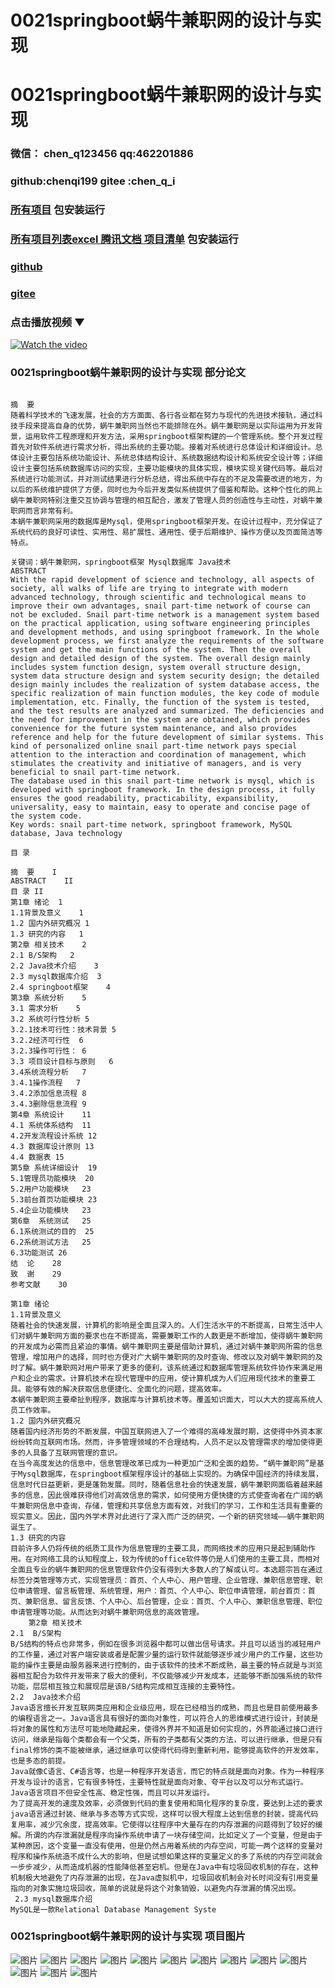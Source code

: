 # 0021springboot蜗牛兼职网的设计与实现


# 0021springboot蜗牛兼职网的设计与实现

### 微信： chen_q123456  qq:462201886
### github:chenqi199 gitee :chen_q_i

### [所有项目](https://github.com/GraduationProject-springboot/allSpringbootProjects) 包安装运行

### [所有项目列表excel 腾讯文档 项目清单](https://docs.qq.com/sheet/DSHRFSVZ5aEVYT3N3?tab=BB08J2) 包安装运行

### [github](https://chenqi199.github.io)

### [gitee](https://gitee.com/chen_q_i)

### 点击播放视频 ▼
[![Watch the video](https://i.sstatic.net/Vp2cE.png)](https://player.bilibili.com/player.html?isOutside=true&aid=BV16ia6epENY&bvid=BV16ia6epENY&cid=500001610569688&p=22)



### 0021springboot蜗牛兼职网的设计与实现 部分论文
```

﻿摘  要
随着科学技术的飞速发展，社会的方方面面、各行各业都在努力与现代的先进技术接轨，通过科技手段来提高自身的优势，蜗牛兼职网当然也不能排除在外。蜗牛兼职网是以实际运用为开发背景，运用软件工程原理和开发方法，采用springboot框架构建的一个管理系统。整个开发过程首先对软件系统进行需求分析，得出系统的主要功能。接着对系统进行总体设计和详细设计。总体设计主要包括系统功能设计、系统总体结构设计、系统数据结构设计和系统安全设计等；详细设计主要包括系统数据库访问的实现，主要功能模块的具体实现，模块实现关键代码等。最后对系统进行功能测试，并对测试结果进行分析总结，得出系统中存在的不足及需要改进的地方，为以后的系统维护提供了方便，同时也为今后开发类似系统提供了借鉴和帮助。这种个性化的网上蜗牛兼职网特别注重交互协调与管理的相互配合，激发了管理人员的创造性与主动性，对蜗牛兼职网而言非常有利。
本蜗牛兼职网采用的数据库是Mysql，使用springboot框架开发。在设计过程中，充分保证了系统代码的良好可读性、实用性、易扩展性、通用性、便于后期维护、操作方便以及页面简洁等特点。

关键词：蜗牛兼职网，springboot框架 Mysql数据库 Java技术
ABSTRACT
With the rapid development of science and technology, all aspects of society, all walks of life are trying to integrate with modern advanced technology, through scientific and technological means to improve their own advantages, snail part-time network of course can not be excluded. Snail part-time network is a management system based on the practical application, using software engineering principles and development methods, and using springboot framework. In the whole development process, we first analyze the requirements of the software system and get the main functions of the system. Then the overall design and detailed design of the system. The overall design mainly includes system function design, system overall structure design, system data structure design and system security design; the detailed design mainly includes the realization of system database access, the specific realization of main function modules, the key code of module implementation, etc. Finally, the function of the system is tested, and the test results are analyzed and summarized. The deficiencies and the need for improvement in the system are obtained, which provides convenience for the future system maintenance, and also provides reference and help for the future development of similar systems. This kind of personalized online snail part-time network pays special attention to the interaction and coordination of management, which stimulates the creativity and initiative of managers, and is very beneficial to snail part-time network.
The database used in this snail part-time network is mysql, which is developed with springboot framework. In the design process, it fully ensures the good readability, practicability, expansibility, universality, easy to maintain, easy to operate and concise page of the system code.
Key words: snail part-time network, springboot framework, MySQL database, Java technology

目 录

摘  要	I
ABSTRACT	II
目 录	II
第1章 绪论	1
1.1背景及意义	1
1.2 国内外研究概况	1
1.3 研究的内容	1
第2章 相关技术	2
2.1 B/S架构	2
2.2 Java技术介绍	3
2.3 mysql数据库介绍	3
2.4 springboot框架	4
第3章 系统分析	5
3.1 需求分析	5
3.2 系统可行性分析	5
3.2.1技术可行性：技术背景	5
3.2.2经济可行性	6
3.2.3操作可行性：	6
3.3 项目设计目标与原则	6
3.4系统流程分析	7
3.4.1操作流程	7
3.4.2添加信息流程	8
3.4.3删除信息流程	9
第4章 系统设计	11
4.1 系统体系结构	11
4.2开发流程设计系统	12
4.3 数据库设计原则	13
4.4 数据表	15
第5章 系统详细设计	19
5.1管理员功能模块	20
5.2用户功能模块	23
5.3前台首页功能模块	23
5.4企业功能模块	23
第6章  系统测试	25
6.1系统测试的目的	25
6.2系统测试方法	25
6.3功能测试	26
结  论	28
致  谢	29
参考文献	30

第1章 绪论
1.1背景及意义
随着社会的快速发展，计算机的影响是全面且深入的。人们生活水平的不断提高，日常生活中人们对蜗牛兼职网方面的要求也在不断提高，需要兼职工作的人数更是不断增加，使得蜗牛兼职网的开发成为必需而且紧迫的事情。蜗牛兼职网主要是借助计算机，通过对蜗牛兼职网所需的信息管理，增加用户的选择，同时也方便对广大蜗牛兼职网的及时查询、修改以及对蜗牛兼职网的及时了解。蜗牛兼职网对用户带来了更多的便利，该系统通过和数据库管理系统软件协作来满足用户和企业的需求。计算机技术在现代管理中的应用，使计算机成为人们应用现代技术的重要工具。能够有效的解决获取信息便捷化、全面化的问题，提高效率。
本蜗牛兼职网主要牵扯到程序，数据库与计算机技术等。覆盖知识面大，可以大大的提高系统人员工作效率。
1.2 国内外研究概况
随着国内经济形势的不断发展，中国互联网进入了一个难得的高峰发展时期，这使得中外资本家纷纷转向互联网市场。然而，许多管理领域的不合理结构，人员不足以及管理需求的增加使得更多的人具备了互联网管理的意识。
在当今高度发达的信息中，信息管理改革已成为一种更加广泛和全面的趋势。“蜗牛兼职网”是基于Mysql数据库，在springboot框架程序设计的基础上实现的。为确保中国经济的持续发展，信息时代日益更新，更是蓬勃发展。同时，随着信息社会的快速发展，蜗牛兼职网面临着越来越多的信息，因此很难获得他们对高效信息的需求，如何使用方便快捷的方式使查询者在广阔的蜗牛兼职网信息中查询，存储，管理和共享信息方面有效，对我们的学习，工作和生活具有重要的现实意义。因此，国内外学术界对此进行了深入而广泛的研究，一个新的研究领域——蜗牛兼职网诞生了。
1.3 研究的内容
目前许多人仍将传统的纸质工具作为信息管理的主要工具，而网络技术的应用只是起到辅助作用。在对网络工具的认知程度上，较为传统的office软件等仍是人们使用的主要工具，而相对全面且专业的蜗牛兼职网的信息管理软件仍没有得到大多数人的了解或认可。本选题宗旨在通过标签分类管理等方式，实现管理员：首页、个人中心、用户管理、企业管理、兼职信息管理、职位申请管理、留言板管理、系统管理，用户：首页、个人中心、职位申请管理，前台首页：首页、兼职信息、留言反馈、个人中心、后台管理，企业：首页、个人中心、兼职信息管理、职位申请管理等功能。从而达到对蜗牛兼职网信息的高效管理。 
    第2章 相关技术
2.1  B/S架构 
B/S结构的特点也非常多，例如在很多浏览器中都可以做出信号请求。并且可以适当的减轻用户的工作量，通过对客户端安装或者是配置少量的运行软件就能够逐步减少用户的工作量，这些功能的操作主要是由服务器来进行控制的，由于该软件的技术不断成熟，最主要的特点就是与浏览器相互配合为软件开发带来了极大的便利，不仅能够减少开发成本，还能够不断加强系统的软件功能，层层相互独立和展现层是该B/S结构完成相互连接的主要特性。
2.2  Java技术介绍 
Java语言擅长开发互联网类应用和企业级应用，现在已经相当的成熟，而且也是目前使用最多的编程语言之一。Java语言具有很好的面向对象性，可以符合人的思维模式进行设计，封装是将对象的属性和方法尽可能地隐藏起来，使得外界并不知道是如何实现的，外界能通过接口进行访问，继承是指每个类都会有一个父类，所有的子类都有父类的方法，可以进行继承，但是只有final修饰的类不能被继承，通过继承可以使得代码得到重新利用，能够提高软件的开发效率，也是多态的前提。
Java就像C语言、C#语言等，也是一种程序开发语言，而它的特点就是面向对象。作为一种程序开发与设计的语言，它有很多特性，主要特性就是面向对象、夸平台以及可以分布式运行。Java语言项目不但安全性高、稳定性强，而且可以并发运行。
为了提高开发的速度及效率，必须做到代码的重复使用和简化程序的复杂度，要达到上述的要求java语言通过封装、继承与多态等方式实现，这样可以很大程度上达到信息的封装，提高代码复用率，减少冗余度，提高效率。它使得以往程序中大量存在的内存泄漏的问题得到了较好的缓解。所谓的内存泄漏就是程序向操作系统申请了一块存储空间，比如定义了一个变量，但是由于某种原因，这个变量一直没有使用，但是仍然占用着系统的内存空间，可能一两个这样的变量对程序和操作系统造不成什么大的影响，但是试想如果这样的变量定义的多了系统的内存空间就会一步步减少，从而造成机器的性能降低甚至宕机。但是在Java中有垃圾回收机制的存在，这种机制极大地避免了内存泄漏的出现，在Java虚拟机中，垃圾回收机制会对长时间没有引用变量指向的对象实施垃圾回收，简单的说就是将这个对象销毁，以避免内存泄漏的情况出现。
 2.3 mysql数据库介绍 
MySQL是一款Relational Database Management Syste

```
### 0021springboot蜗牛兼职网的设计与实现 项目图片
![图片](/images/0021springbootimg_001.jpg)
![图片](/images/0021springbootimg_003.jpg)
![图片](/images/0021springbootimg_002.jpg)
![图片](/images/0021springbootimg_012.jpg)
![图片](/images/0021springbootimg_006.jpg)
![图片](/images/0021springbootimg_007.jpg)
![图片](/images/0021springbootimg_013.jpg)
![图片](/images/0021springbootimg_005.jpg)
![图片](/images/0021springbootimg_011.jpg)
![图片](/images/0021springbootimg_010.jpg)
![图片](/images/0021springbootimg_004.jpg)
![图片](/images/0021springbootimg_009.jpg)
![图片](/images/0021springbootimg_008.jpg)








